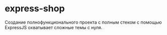 # express-shop

Создание полнофункционального проекта с полным стеком с помощью ExpressJS охватывает сложные темы с нуля.
